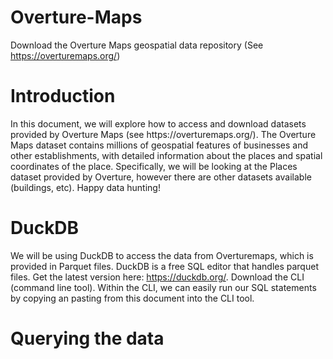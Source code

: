 # Overture-Maps
Download the Overture Maps geospatial data repository (See https://overturemaps.org/)

<h1>
  Introduction
</h1>
<p>
  In this document, we will explore how to access and download datasets provided by Overture Maps (see https://overturemaps.org/). The Overture Maps dataset contains millions of geospatial features of businesses and other establishments, with detailed information about the places and spatial coordinates of the place. Specifically, we will be looking at the Places dataset provided by Overture, however there are other datasets available (buildings, etc). Happy data hunting!
</p>

# DuckDB
We will be using DuckDB to access the data from Overturemaps, which is provided in Parquet files. DuckDB is a free SQL editor that handles parquet files. Get the latest version here: https://duckdb.org/. Download the CLI (command line tool). Within the CLI, we can easily run our SQL statements by copying an pasting from this document into the CLI tool. 

# Querying the data


